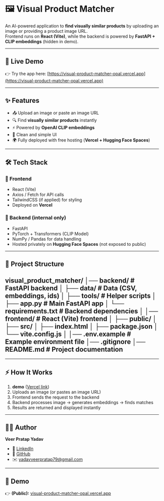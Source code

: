 # 🖼️ Visual Product Matcher

An AI-powered application to **find visually similar products** by uploading an image or providing a product image URL.  
Frontend runs on **React (Vite)**, while the backend is powered by **FastAPI + CLIP embeddings** (hidden in demo).  

---

## 🚀 Live Demo
👉 Try the app here: [https://visual-product-matcher-opal.vercel.app](https://visual-product-matcher-opal.vercel.app)

---

## ✨ Features
- 📤 Upload an image or paste an image URL  
- 🔍 Find **visually similar products** instantly  
- ⚡ Powered by **OpenAI CLIP embeddings**  
- 🎨 Clean and simple UI  
- 🌍 Fully deployed with free hosting (**Vercel + Hugging Face Spaces**)  

---

## 🛠️ Tech Stack
### 🔹 Frontend
- React (Vite)  
- Axios / Fetch for API calls  
- TailwindCSS (if applied) for styling  
- Deployed on **Vercel**

### 🔹 Backend (internal only)
- FastAPI  
- PyTorch + Transformers (CLIP Model)  
- NumPy / Pandas for data handling  
- Hosted privately on **Hugging Face Spaces** (not exposed to public)  

---

## 📂 Project Structure
visual_product_matcher/
│── backend/ # FastAPI backend 
│ ├── data/ # Data (CSV, embeddings, ids)
│ ├── tools/ # Helper scripts
│ ├── app.py # Main FastAPI app
│ └── requirements.txt # Backend dependencies
│
│── frontend/ # React (Vite) frontend
│ ├── public/
│ ├── src/
│ ├── index.html
│ ├── package.json
│ └── vite.config.js
│
│── .env.example # Example environment file
│── .gitignore
│── README.md # Project documentation
---


---

## ⚡ How It Works
1. **demo** ([Vercel link](https://visual-product-matcher-opal.vercel.app))  
2. Uploads an image (or pastes an image URL)  
3. Frontend sends the request to the backend   
4. Backend processes image → generates embeddings → finds matches  
5. Results are returned and displayed instantly  

---

## 👨‍💻 Author
**Veer Pratap Yadav**  
- 💼 [LinkedIn](https://www.linkedin.com/in/veer-pratap-yadav-a697a025b/)  
- 🐙 [GitHub](https://github.com/Veerpra123)  
- ✉️ yadavveerpratap79@gmail.com  

---

## 🚀 Demo
👉 **(Public):** [visual-product-matcher-opal.vercel.app](https://visual-product-matcher-opal.vercel.app)  
 
